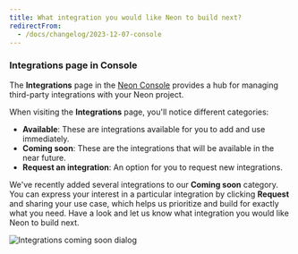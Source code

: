 ```yaml
---
title: What integration you would like Neon to build next?
redirectFrom:
  - /docs/changelog/2023-12-07-console
---
```


### Integrations page in Console

The **Integrations** page in the [Neon Console](https://console.neon.tech/) provides a hub for managing third-party integrations with your Neon project.

When visiting the **Integrations** page, you'll notice different categories:

- **Available**: These are integrations available for you to add and use immediately.
- **Coming soon**: These are the integrations that will be available in the near future.
- **Request an integration**: An option for you to request new integrations.

We've recently added several integrations to our **Coming soon** category. You can express your interest in a particular integration by clicking **Request** and sharing your use case, which helps us prioritize and build for exactly what you need. Have a look and let us know what integration you would like Neon to build next.

![Integrations coming soon dialog](/docs/changelog/integrations_coming_soon.png)
